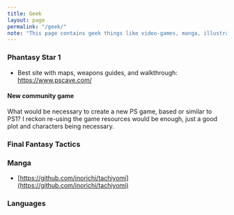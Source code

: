 ```yaml
---
title: Geek
layout: page
permalink: "/geek/"
note: "This page contains geek things like video-games, manga, illustrations, languages, math, etc."
---
```


### Phantasy Star 1

- Best site with maps, weapons guides, and walkthrough: https://www.pscave.com/

#### New community game

What would be necessary to create a new PS game, based or similar to PS1? I reckon re-using the game
resources would be enough, just a good plot and characters being necessary.

### Final Fantasy Tactics

### Manga

- [https://github.com/inorichi/tachiyomi](https://github.com/inorichi/tachiyomi)

### Languages

